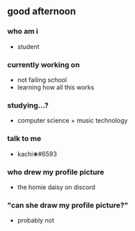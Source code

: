 ## good afternoon

### who am i
- student

### currently working on
- not failing school
- learning how all this works

### studying...?
- computer science + music technology

### talk to me
- kachi❀#6593

### who drew my profile picture
- the homie daisy on discord

### "can she draw my profile picture?"
- probably not
